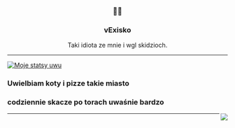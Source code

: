 <h3 align="center">📡📝</h3>
<h3 align="center">vExisko</h3>
<p align="center">Taki idiota ze mnie i wgl skidzioch.</p>

---


 <a  href="https://github.com/anuraghazra/github-readme-stats"><img align="center" src="https://github-readme-stats.vercel.app/api?username=1vex&show_icons=true&include_all_commits=true&theme=buefy&hide_border=true" alt="Moje statsy uwu" /></a> <h3>Uwielbiam koty i pizze takie miasto</h3>
 
 
 <h3>codziennie skacze po torach uwaśnie bardzo</h3><a href="https://github.com/anuraghazra/github-readme-stats"><img align="right" src="https://github-readme-stats.vercel.app/api/top-langs/?username=1vex&layout=compact&theme=buefy&hide_border=true" /></a> 


---
